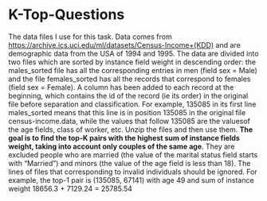 # K-Top-Questions
The data files I use for this task. Data comes from https://archive.ics.uci.edu/ml/datasets/Census-Income+(KDD) and are demographic data from the USA of 1994 and 1995. The data are divided into two files which are sorted by instance field weight in descending order: the males_sorted file has all the corresponding entries in men (field sex = Male) and the file females_sorted has all the records that correspond to females (field sex = Female). A column has been added to each record at the beginning, which contains the id of the record (ie its order) in the original file before separation and classification. For example, 135085 in its first line males_sorted means that this line is in position 135085 in the original file census-income.data, while the values ​​that follow 135085 are the values ​​of the age fields, class of worker, etc. Unzip the files and then use them. 
  **The goal is to find the top-K pairs with the highest sum of instance fields weight, taking into account only couples of the same age**. They are excluded people who are married (the value of the marital status field starts with “Married”) and minors (the value of the age field is less than 18). The lines of files that corresponding to invalid individuals should be ignored. For example, the top-1 pair is (135085, 67141) with age 49 and sum of instance weight 18656.3 + 7129.24 = 25785.54
